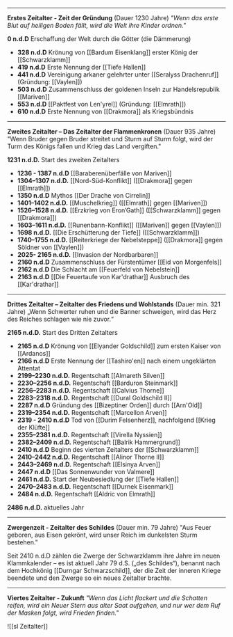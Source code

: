 
---
**Erstes Zeitalter - Zeit der Gründung** (Dauer 1230 Jahre)
_"Wenn das erste Blut auf heiligen Boden fällt, wird die Welt ihre Kinder ordnen."_

**0 n.d.D** Erschaffung der Welt durch die Götter (die Dämmerung)
- **328 n.d.D** Krönung von [[Bardum Eisenklang]] erster König der [[Schwarzklamm]]
- **419 n.d.D** Erste Nennung der [[Tiefe Hallen]]
- **441 n.d.D** Vereinigung arkaner gelehrter unter [[Seralyss Drachenruf]] (Gründung: [[Vaylen]]) 
- **503 n.d.D** Zusammenschluss der goldenen Inseln zur Handelsrepublik [[Mariven]]
- **553 n.d.D** [[Paktfest von Len'yrel]] (Gründung: [[Elmrath]])
- **610 n.d.D** Erste Nennung von [[Drakmora]] als Kriegsbündnis

---
**Zweites Zeitalter – Das Zeitalter der Flammenkronen** (Dauer 935 Jahre)
"Wenn Bruder gegen Bruder streitet und Sturm auf Sturm folgt, wird der Turm des Königs fallen und Krieg das Land vergiften."

**1231 n.d.D.** Start des zweiten Zeitalters
- **1236 - 1387 n.d.D** [[Baraberenüberfälle von Mariven]] 
- **1304–1307 n.d.D.** [[Nord-Süd-Konflikt]] ([[Drakmora]] gegen [[Elmrath]]) 
- **1350 n.d.D** Mythos [[Der Drache von Cirrelin]]
- **1401–1402 n.d.D.** [[Muschelkrieg]] ([[Elmrath]] gegen [[Mariven]])
- **1526–1528 n.d.D.** [[Erzkrieg von Eron’Gath]] ([[Schwarzklamm]] gegen [[Drakmora]])
- **1603–1611 n.d.D.** [[Runenbann-Konflikt]] ([[Mariven]] gegen [[Vaylen]])
- **1698 n.d.D.** [[Die Erschütterung der Tiefe]] ([[Schwarzklamm]])
- **1740–1755 n.d.D.** [[Reiterkriege der Nebelsteppe]] ([[Drakmora]] gegen Söldner von [[Vaylen]])
- **2025- 2165 n.d.D.** [[Invasion der Nordbarbaren]] 
- **2160 n.d.D** Zusammenschluss der Fürstentümer [[Eid von Morgenfels]]
- **2162 n.d.D** Die Schlacht am [[Feuerfeld von Nebelstein]]
- **2163 n.d.D** [[Die Feuertaufe von Kar'drathar]] Ausbruch des [[Kar'drathar]]

---
**Drittes Zeitalter – Zeitalter des Friedens und Wohlstands** (Dauer min. 321 Jahre)
„Wenn Schwerter ruhen und die Banner schweigen, wird das Herz des Reiches schlagen wie nie zuvor.“

**2165 n.d.D.** Start des Dritten Zeitalters
- **2165 n.d.D** Krönung von [[Elyander Goldschild]] zum ersten Kaiser von [[Ardanos]] 
- **2166 n.d.D** Erste Nennung der [[Tashiro'en]] nach einem ungeklärten Attentat
- **2199–2230 n.d.D.** Regentschaft [[Almareth Silven]]
- **2230–2256 n.d.D.** Regentschaft [[Barduron Steinmark]]
- **2256–2283 n.d.D.** Regentschaft [[Calvius Thorne]] 
- **2283–2318 n.d.D.** Regentschaft [[Dural Goldschild II]]
- **2287 n.d.D** Gründung des [[Bizeptiner Orden]] durch [[Arn'Old]]
- **2319–2354 n.d.D.** Regentschaft [[Marcellon Arven]]
- **2319 - 2410 n.d.D** Tod von [[Durim Felsenherz]], nachfolgend [[Krieg der Klüfte]]
- **2355–2381 n.d.D.** Regentschaft [[Virella Nyssien]]
- **2382–2409 n.d.D.** Regentschaft [[Balrik Hammergrund]]
- **2410 n.d.D** Beginn des vierten Zeitalters der [[Schwarzklamm]]
- **2410–2442 n.d.D.** Regentschaft [[Alinor Thorne II]]
- **2443–2469 n.d.D.** Regentschaft [[Elsinya Arven]]
- **2447 n.d.D** [[Das Sonnenwunder von Valmere]]
- **2461 n.d.D.** Start der Neubesiedlung der [[Tiefe Hallen]]
- **2470–2483 n.d.D.** Regentschaft [[Durnek Eisenmark]]
- **2484 n.d.D.** Regentschaft [[Aldric von Elmrath]]
	
**2486 n.d.D.** aktuelles Jahr

---
**Zwergenzeit - Zeitalter des Schildes** (Dauer min. 79 Jahre) 
 "Aus Feuer geboren, aus Eisen gekrönt, wird unser Reich im dunkelsten Sturm bestehen."
 
Seit 2410 n.d.D zählen die Zwerge der Schwarzklamm ihre Jahre im neuen Klammkalender – es ist aktuell Jahr 79 d.S. („des Schildes“), benannt nach dem Hochkönig [[Durngar Schwarzschild]], der die Zeit der inneren Kriege beendete und den Zwerge so ein neues Zeitalter brachte.

---
**Viertes Zeitalter - Zukunft** 
_"Wenn das Licht flackert und die Schatten reifen, wird ein Neuer Stern aus alter Saat aufgehen, und nur wer dem Ruf der Masken folgt, wird Frieden finden."_

![[sl Zeitalter]]
